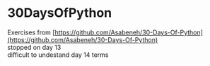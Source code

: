 # 30DaysOfPython
Exercises from [https://github.com/Asabeneh/30-Days-Of-Python](https://github.com/Asabeneh/30-Days-Of-Python)  
stopped on day 13  
difficult to undestand day 14 terms  

